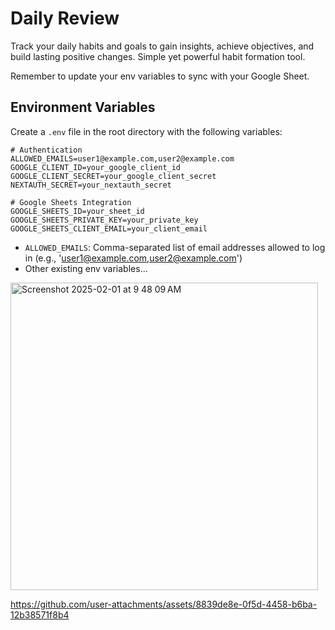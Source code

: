 # Daily Review

Track your daily habits and goals to gain insights, achieve objectives, and build lasting positive changes. Simple yet powerful habit formation tool.

Remember to update your env variables to sync with your Google Sheet.

## Environment Variables

Create a `.env` file in the root directory with the following variables:

```env
# Authentication
ALLOWED_EMAILS=user1@example.com,user2@example.com
GOOGLE_CLIENT_ID=your_google_client_id
GOOGLE_CLIENT_SECRET=your_google_client_secret
NEXTAUTH_SECRET=your_nextauth_secret

# Google Sheets Integration
GOOGLE_SHEETS_ID=your_sheet_id
GOOGLE_SHEETS_PRIVATE_KEY=your_private_key
GOOGLE_SHEETS_CLIENT_EMAIL=your_client_email
```

- `ALLOWED_EMAILS`: Comma-separated list of email addresses allowed to log in (e.g., 'user1@example.com,user2@example.com')
- Other existing env variables...

<img width="492" alt="Screenshot 2025-02-01 at 9 48 09 AM" src="https://github.com/user-attachments/assets/2e395d73-a825-4170-bf2d-ecd48a9966dd" />

https://github.com/user-attachments/assets/8839de8e-0f5d-4458-b6ba-12b38571f8b4

